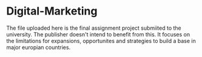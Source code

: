 # Digital-Marketing
The file uploaded here is the final assignment project submiited to the university. The publisher doesn't intend to benefit from this. It focuses on the limitations for expansions, opportunites and strategies to build a base in major europian countries.

